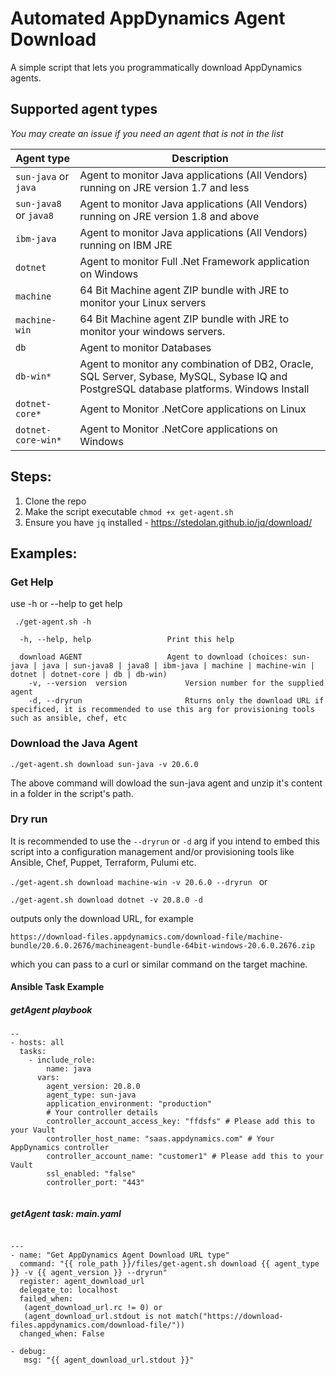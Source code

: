 # Automated AppDynamics Agent Download 

A simple script that lets you programmatically download AppDynamics agents. 

## Supported agent types

*You may create an issue if you need an agent that is not in the list* 

| Agent type              | Description |
|--|--|
|`sun-java`   or     `java`  | Agent to monitor Java applications (All Vendors) running on JRE version 1.7 and less |
|`sun-java8`   or     `java8`   | Agent to monitor Java applications (All Vendors) running on JRE version 1.8 and above |
|`ibm-java` | Agent to monitor Java applications (All Vendors) running on IBM JRE |
|`dotnet` | Agent to monitor Full .Net Framework application on Windows |
|`machine` | 64 Bit Machine agent ZIP bundle with JRE to monitor your Linux servers |
|`machine-win` | 64 Bit Machine agent ZIP bundle with JRE to monitor your windows servers. |
|`db` | Agent to monitor Databases|
|`db-win*` | Agent to monitor any combination of DB2, Oracle, SQL Server, Sybase, MySQL, Sybase IQ and PostgreSQL database platforms. Windows Install|
|`dotnet-core*` | Agent to Monitor .NetCore applications on Linux|
|`dotnet-core-win*` | Agent to Monitor .NetCore applications on Windows |



## Steps: 

1. Clone the repo 
2. Make the script executable `chmod +x get-agent.sh`
3. Ensure you have `jq` installed - https://stedolan.github.io/jq/download/

## Examples:

### Get Help 
 
 use -h or --help to get help 
 
 ` ./get-agent.sh -h`
 
````Usage: get-agent.sh [OPTIONS...]
  -h, --help, help                 Print this help

  download AGENT                   Agent to download (choices: sun-java | java | sun-java8 | java8 | ibm-java | machine | machine-win | dotnet | dotnet-core | db | db-win)
    -v, --version  version             Version number for the supplied agent
    -d, --dryrun                       Rturns only the download URL if specificed, it is recommended to use this arg for provisioning tools such as ansible, chef, etc
`````

### Download the Java Agent 

`./get-agent.sh download sun-java -v 20.6.0 `

The above command will dowload the sun-java agent and unzip it's content in a folder in the script's path. 


### Dry run 

It is recommended to use the `--dryrun` or `-d` arg if you intend to embed this script into a configuration management and/or provisioning tools like Ansible, Chef, Puppet, Terraform, Pulumi etc. 

`./get-agent.sh download machine-win -v 20.6.0 --dryrun ` or

`./get-agent.sh download dotnet -v 20.8.0 -d `

outputs only the download URL, for example

`https://download-files.appdynamics.com/download-file/machine-bundle/20.6.0.2676/machineagent-bundle-64bit-windows-20.6.0.2676.zip`

which you can pass to a curl or similar command on the target machine. 

####  Ansible Task Example 

##### getAgent playbook 
````
--
- hosts: all
  tasks:
    - include_role:
        name: java
      vars:
        agent_version: 20.8.0
        agent_type: sun-java
        application_environment: "production"
        # Your controller details 
        controller_account_access_key: "ffdsfs" # Please add this to your Vault 
        controller_host_name: "saas.appdynamics.com" # Your AppDynamics controller 
        controller_account_name: "customer1" # Please add this to your Vault 
        ssl_enabled: "false"
        controller_port: "443"
        
````

##### getAgent task: main.yaml 

````

---
- name: "Get AppDynamics Agent Download URL type"
  command: "{{ role_path }}/files/get-agent.sh download {{ agent_type }} -v {{ agent_version }} --dryrun"
  register: agent_download_url
  delegate_to: localhost
  failed_when:
   (agent_download_url.rc != 0) or 
   (agent_download_url.stdout is not match("https://download-files.appdynamics.com/download-file/"))
  changed_when: False

- debug: 
   msg: "{{ agent_download_url.stdout }}"
   
````





